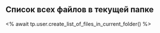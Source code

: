 ## Список всех файлов в текущей папке

<% await tp.user.create_list_of_files_in_current_folder() %>
